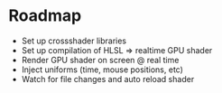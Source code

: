 # Roadmap

- Set up crossshader libraries
- Set up compilation of HLSL => realtime GPU shader
- Render GPU shader on screen @ real time
- Inject uniforms (time, mouse positions, etc)
- Watch for file changes and auto reload shader
